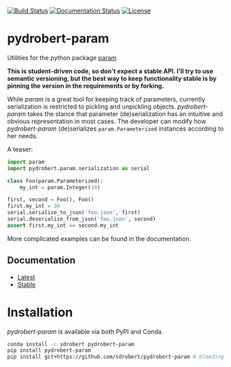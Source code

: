 [![Build Status](https://travis-ci.com/sdrobert/pydrobert-param.svg?branch=master)](https://travis-ci.com/sdrobert/pydrobert-param)
[![Documentation Status](https://readthedocs.org/projects/pydrobert-param/badge/?version=latest)](https://pydrobert-param.readthedocs.io/en/latest/?badge=latest)
[![License](https://img.shields.io/badge/License-Apache%202.0-blue.svg)](https://opensource.org/licenses/Apache-2.0)

# pydrobert-param

Utilities for the python package [param](http://param.pyviz.org/)

**This is student-driven code, so don't expect a stable API. I'll try to use
semantic versioning, but the best way to keep functionality stable is by
pinning the version in the requirements or by forking.**

While _param_ is a great tool for keeping track of parameters, currently
serialization is restricted to pickling and unpickling objects.
_pydrobert-param_ takes the stance that parameter (de)serialization has an
intuitive and obvious representation in most cases. The developer can modify
how _pydrobert-param_ (de)serializes `param.Parameterized` instances according
to her needs.

A teaser:
``` python
import param
import pydrobert.param.serialization as serial

class Foo(param.Parameterized):
    my_int = param.Integer(10)

first, second = Foo(), Foo()
first.my_int = 30
serial.serialize_to_json('foo.json', first)
serial.deserialize_from_json('foo.json', second)
assert first.my_int == second.my_int
```

More complicated examples can be found in the documentation.

## Documentation

- [Latest](https://pydrobert-param.readthedocs.io/en/latest/)
- [Stable](https://pydrobert-param.readthedocs.io/en/stable/)

# Installation

_pydrobert-param_ is available via both PyPI and Conda.

``` sh
conda install -c sdrobert pydrobert-param
pip install pydrobert-param
pip install git+https://github.com/sdrobert/pydrobert-param # bleeding edge
```
